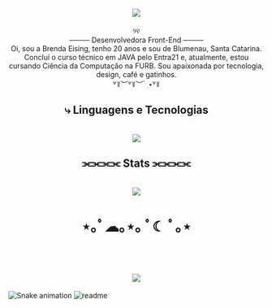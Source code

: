 
<h1 align="center">
<img src="https://readme-typing-svg.herokuapp.com/?font=Righteous&size=35&center=true&vCenter=true&width=500&height=70&duration=4000&lines=Olá!+🌸;+Eu+sou+a+Brenda!;" />
</h1>

<div  align="center" >
 <div aligh="center" >
    ୨୧ 
 </div> 
──── Desenvolvedora Front-End ────
</div>

<div  align="center" >
  Oi, sou a Brenda Eising, tenho 20 anos e sou de Blumenau, Santa Catarina. Concluí o curso técnico em JAVA pelo Entra21 e, atualmente, estou cursando Ciência da Computação na FURB. Sou apaixonada por tecnologia, design, café e gatinhos.
</div>

<div align="center">
  ꒷꒦︶꒷꒦︶ ๋ ࣭ ⭑꒷꒦
</div>

<h2 align="center" > 
  ⤷ Linguagens e Tecnologias
</h2>
<br>
<div align="center" >
  <img src="https://skillicons.dev/icons?i=java,css,html,javascript,typescript,python,vscode,figma,mysql" />
</div>

<h2 align="center" >⫘⫘⫘⫘ Stats ⫘⫘⫘⫘</h2> 
<br>
<div align="center" >
  <picture>
  <source
    srcset="https://github-readme-stats.vercel.app/api?username=brendaeising&show_icons=true&theme=dark"
    media="(prefers-color-scheme: dark)"
  />
  <source
    srcset="https://github-readme-stats.vercel.app/api?username=brendaeising&show_icons=true"
    media="(prefers-color-scheme: light), (prefers-color-scheme: no-preference)"
  />
  <img src="https://github-readme-stats.vercel.app/api?username=artur-debv&show_icons=true" />
</picture>
</div>
<div align="center">
 
  <h1>
    ⋆｡ﾟ☁︎｡⋆｡ ﾟ☾ ﾟ｡⋆
  </h1>
</div>
<br>
<h1 align="center">
<img src="https://readme-typing-svg.herokuapp.com/?font=Righteous&size=35&center=true&vCenter=true&width=500&height=70&duration=4000&lines=Tenha+um+ótimo+dia!+😊;" />
</h1>

![Snake animation](https://github.com/brendaeising/brendaeising/blob/output/github-contribution-grid-snake.svg)
![readme](https://github-readme-stats.vercel.app/api/pin/?username=brendaeising&repo=brendaeising&theme=react)


